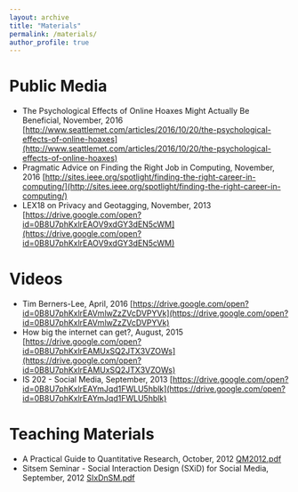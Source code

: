 ```yaml
---
layout: archive
title: "Materials"
permalink: /materials/
author_profile: true
---
```


Public Media
======

* The Psychological Effects of Online Hoaxes Might Actually Be Beneficial,	November, 2016	[http://www.seattlemet.com/articles/2016/10/20/the-psychological-effects-of-online-hoaxes](http://www.seattlemet.com/articles/2016/10/20/the-psychological-effects-of-online-hoaxes)
* Pragmatic Advice on Finding the Right Job in Computing,	November, 2016	[http://sites.ieee.org/spotlight/finding-the-right-career-in-computing/](http://sites.ieee.org/spotlight/finding-the-right-career-in-computing/)
* LEX18 on Privacy and Geotagging,	November, 2013	[https://drive.google.com/open?id=0B8U7phKxlrEAOV9xdGY3dEN5cWM](https://drive.google.com/open?id=0B8U7phKxlrEAOV9xdGY3dEN5cWM)

Videos
======

* Tim Berners-Lee,	April, 2016	[https://drive.google.com/open?id=0B8U7phKxlrEAVmlwZzZVcDVPYVk](https://drive.google.com/open?id=0B8U7phKxlrEAVmlwZzZVcDVPYVk)
* How big the internet can get?,	August, 2015	[https://drive.google.com/open?id=0B8U7phKxlrEAMUxSQ2JTX3VZOWs](https://drive.google.com/open?id=0B8U7phKxlrEAMUxSQ2JTX3VZOWs)
* IS 202 - Social Media,	September, 2013	[https://drive.google.com/open?id=0B8U7phKxlrEAYmJqd1FWLU5hblk](https://drive.google.com/open?id=0B8U7phKxlrEAYmJqd1FWLU5hblk)

Teaching Materials
======

* A Practical Guide to Quantitative Research,	October, 2012	[QM2012.pdf](/downloads/QM2012.pdf)
* Sitsem Seminar - Social Interaction Design (SXiD) for Social Media,	September, 2012	 [SIxDnSM.pdf](/downloads/SIxDnSM.pdf)
